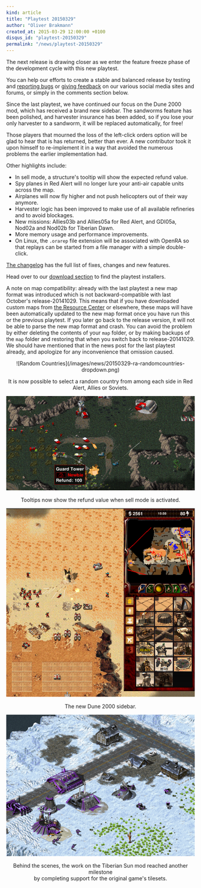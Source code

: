 ```yaml
---
kind: article
title: "Playtest 20150329"
author: "Oliver Brakmann"
created_at: 2015-03-29 12:00:00 +0100
disqus_id: "playtest-20150329"
permalink: "/news/playtest-20150329"
---
```


The next release is drawing closer as we enter the feature freeze phase of the development cycle with this new playtest.

You can help our efforts to create a stable and balanced release by testing and [reporting bugs](http://bugs.openra.net) or [giving feedback](/community/) on our various social media sites and forums, or simply in the comments section below.

Since the last playtest, we have continued our focus on the Dune 2000 mod, which has received a brand new sidebar. The sandworms feature has been polished, and harvester insurance has been added, so if you lose your only harvester to a sandworm, it will be replaced automatically, for free!

Those players that mourned the loss of the left-click orders option will be glad to hear that is has returned, better than ever. A new contributor took it upon himself to re-implement it in a way that avoided the numerous problems the earlier implementation had.

Other highlights include:

   - In sell mode, a structure's tooltip will show the expected refund value.
   - Spy planes in Red Alert will no longer lure your anti-air capable units across the map.
   - Airplanes will now fly higher and not push helicopters out of their way anymore.
   - Harvester logic has been improved to make use of all available refineries and to avoid blockages.
   - New missions: Allies03b and Allies05a for Red Alert, and GDI05a, Nod02a and Nod02b for Tiberian Dawn.
   - More memory usage and performance improvements.
   - On Linux, the `.orarep` file extension will be associated with OpenRA so that replays can be started from a file manager with a simple double-click.

[The changelog](https://github.com/OpenRA/OpenRA/wiki/Historical-Changelogs) has the full list of fixes, changes and new features.

Head over to our [download section](/download/) to find the playtest installers.

A note on map compatibility: already with the last playtest a new map format was introduced which is not backward-compatible with last October's release-20141029. This means that if you have downloaded custom maps from [the Resource Center](http://resource.openra.net) or elsewhere, these maps will have been automatically updated to the new map format once you have run this or the previous playtest. If you later go back to the release version, it will not be able to parse the new map format and crash. You can avoid the problem by either deleting the contents of your `map` folder, or by making backups of the `map` folder and restoring that when you switch back to release-20141029. We should have mentioned that in the news post for the last playtest already, and apologize for any inconvenience that omission caused.

<div style="text-align:center" markdown="1">
![Random Countries](/images/news/20150329-ra-randomcountries-dropdown.png)

It is now possible to select a random country from among each side in Red Alert, Allies or Soviets.

![Refund value in tooltip](/images/news/20150329-cnc-refund-tooltip.png)

Tooltips now show the refund value when sell mode is activated.

![Dune 2000 sidebar](/images/news/20150329-d2k-sidebar.png)

The new Dune 2000 sidebar.

![Tiberian Sun Snow Preview](/images/news/20150329-ts-snow-preview.png)

Behind the scenes, the work on the Tiberian Sun mod reached another milestone<br/>by completing support for the original game's tilesets.
</div>
